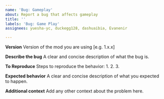 ```yaml
---
name: 'Bug: Gameplay'
about: Report a bug that affects gameplay
title: ''
labels: 'Bug: Game Play'
assignees: yuesha-yc, duckegg128, dashuaibia, Evanenir

---
```


**Version**
Version of the mod you are using [e.g. 1.x.x]

**Describe the bug**
A clear and concise description of what the bug is.

**To Reproduce**
Steps to reproduce the behavior:
1. 
2. 
3. 

**Expected behavior**
A clear and concise description of what you expected to happen.

**Additional context**
Add any other context about the problem here.
